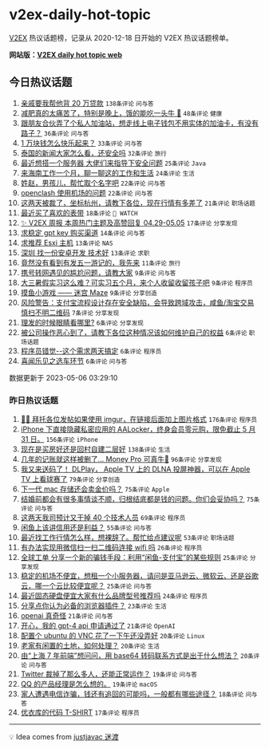 # v2ex-daily-hot-topic

[V2EX](https://www.v2ex.com/) 热议话题榜，记录从 2020-12-18 日开始的 V2EX 热议话题榜单。

**网站版：[V2EX daily hot topic web](https://boojack.github.io/v2ex-daily-hot-topic-web/)**

## 今日热议话题

<!-- TODAY BEGIN -->

1. [亲戚要我帮他背 20 万贷款](https://www.v2ex.com/t/937735) `138条评论` `问与答`
1. [减肥真的太痛苦了，特别是晚上，饿的能吃一头牛 🐂](https://www.v2ex.com/t/937747) `48条评论` `健康`
1. [跟朋友合伙弄了个私人加油站，想走线上电子钱包不用实体的加油卡，有没有路子？](https://www.v2ex.com/t/937737) `36条评论` `问与答`
1. [1 万块钱怎么快乐起来？](https://www.v2ex.com/t/937776) `33条评论` `问与答`
1. [泰国的新闻大家怎么看，还安全吗](https://www.v2ex.com/t/937756) `32条评论` `旅行`
1. [最近想搭一个服务器 大佬们来指导下安全问题](https://www.v2ex.com/t/937762) `25条评论` `Java`
1. [来海南工作一个月，聊一聊这的工作和生活](https://www.v2ex.com/t/937745) `24条评论` `生活`
1. [姓赵，男孩儿，帮忙取个名字吧](https://www.v2ex.com/t/937789) `22条评论` `问与答`
1. [openclash 使用机场的问题](https://www.v2ex.com/t/937725) `22条评论` `问与答`
1. [这两天被裁了，坐标杭州，请教下各位，现在行情有多差了](https://www.v2ex.com/t/937720) `21条评论` `职场话题`
1. [最近买了喜欢的表带](https://www.v2ex.com/t/937743) `18条评论` ` WATCH`
1. [✨ V2EX 周报 本周热门主题及高赞回复 04.29-05.05](https://www.v2ex.com/t/937733) `17条评论` `分享发现`
1. [求稳定 gpt key 购买渠道](https://www.v2ex.com/t/937732) `14条评论` `问与答`
1. [求推荐 Esxi 主机](https://www.v2ex.com/t/937744) `13条评论` `NAS`
1. [深圳 找一份安卓开发 技术好](https://www.v2ex.com/t/937721) `13条评论` `求职`
1. [竟然没有看到有发五一游记的，我先来](https://www.v2ex.com/t/937765) `11条评论` `旅行`
1. [携号转网遇见的尴尬问题，请教大家](https://www.v2ex.com/t/937782) `9条评论` `问与答`
1. [大三暑假实习这么难？可实习五个月，来个人收留收留孩子吧](https://www.v2ex.com/t/937777) `9条评论` `程序员`
1. [摸鱼小游戏 —— 迷宫 Maze](https://www.v2ex.com/t/937727) `9条评论` `分享创造`
1. [风险警告：支付宝流程设计存在安全缺陷，会导致跨域攻击，咸鱼/淘宝交易慎扫不明二维码](https://www.v2ex.com/t/937724) `7条评论` `分享发现`
1. [理发的时候眼睛看哪里?](https://www.v2ex.com/t/937792) `6条评论` `分享发现`
1. [被公司操作恶心到了，请教下各位这种情况该如何维护自己的权益](https://www.v2ex.com/t/937784) `6条评论` `职场话题`
1. [程序员错觉--这个需求两天搞定](https://www.v2ex.com/t/937781) `6条评论` `程序员`
1. [喜闻乐见之选车环节](https://www.v2ex.com/t/937778) `6条评论` `问与答`

数据更新于 2023-05-06 03:29:10

<!-- TODAY END -->

### 昨日热议话题

<!-- YESTERDAY BEGIN -->

1. [🙏🏻 拜托各位发帖如果使用 imgur，在链接后面加上图片格式](https://www.v2ex.com/t/937487) `176条评论` `程序员`
1. [iPhone 下直接隐藏私密应用的 AALocker，终身会员零元购，限免截止 5 月 31 日。](https://www.v2ex.com/t/937573) `156条评论` `iPhone`
1. [现在是买房好还是回村自建二层好](https://www.v2ex.com/t/937436) `138条评论` `生活`
1. [几年的记账就这样被删了... Money Pro 可真牛🍺](https://www.v2ex.com/t/937429) `96条评论` `分享发现`
1. [我又来送码了！ DLPlay， Apple TV 上的 DLNA 投屏神器，可以在 Apple TV 上看球赛了](https://www.v2ex.com/t/937450) `79条评论` `分享创造`
1. [下一代 mac 存储还会卖金价吗？](https://www.v2ex.com/t/937460) `75条评论` `Apple`
1. [结婚前都会有很多事情谈不顺，归根结底都是钱的问题。你们会妥协吗？](https://www.v2ex.com/t/937467) `75条评论` `问与答`
1. [这两天我司预计又干掉 40 个技术人员](https://www.v2ex.com/t/937524) `69条评论` `程序员`
1. [闲鱼上该讲信用还是利益？](https://www.v2ex.com/t/937601) `55条评论` `问与答`
1. [最近找工作行情怎么样，想裸辞了。帮忙给点建议呢](https://www.v2ex.com/t/937476) `53条评论` `职场话题`
1. [有办法实现用微信扫一扫二维码连接 wifi 吗](https://www.v2ex.com/t/937538) `26条评论` `程序员`
1. [全球工单 分享一个新的骗钱手段：利用“闲鱼-支付宝”的某些规则](https://www.v2ex.com/t/937597) `25条评论` `分享发现`
1. [稳定的机场不便宜，想租一个小服务器，请问是亚马逊云、微软云、还是谷歌云，哪一个云比较便宜呢？](https://www.v2ex.com/t/937589) `25条评论` `问与答`
1. [最近固态硬盘便宜大家有什么品牌型号推荐吗](https://www.v2ex.com/t/937456) `24条评论` `程序员`
1. [分享点你认为必备的浏览器插件？](https://www.v2ex.com/t/937611) `23条评论` `生活`
1. [openai 真奇怪](https://www.v2ex.com/t/937433) `21条评论` `问与答`
1. [开心，我的 gpt-4 api 申请通过了](https://www.v2ex.com/t/937426) `21条评论` `OpenAI`
1. [配置个 ubuntu 的 VNC 花了一下午还没弄好](https://www.v2ex.com/t/937627) `20条评论` `Linux`
1. [老家有闲置的土地，如何处理？](https://www.v2ex.com/t/937547) `20条评论` `生活`
1. [由“上海 7 年前端”想问问，用 base64 转码联系方式是出于什么想法？](https://www.v2ex.com/t/937430) `20条评论` `问与答`
1. [Twitter 裁掉了那么多人，还能正常运作？](https://www.v2ex.com/t/937575) `19条评论` `问与答`
1. [QQ 的产品经理是怎么想的。](https://www.v2ex.com/t/937440) `19条评论` `macOS`
1. [家人遭遇电信诈骗，钱还有追回的可能吗，一般都有哪些途径？](https://www.v2ex.com/t/937679) `18条评论` `问与答`
1. [优衣库的代码 T-SHIRT](https://www.v2ex.com/t/937677) `17条评论` `程序员`

<!-- YESTERDAY END -->

---

💡 Idea comes from [justjavac 迷渡](https://github.com/justjavac/)
